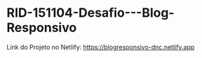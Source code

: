 # RID-151104-Desafio---Blog-Responsivo

Link do Projeto no Netlify: 
https://blogresponsivo-dnc.netlify.app
